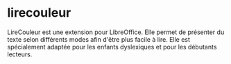 # lirecouleur

LireCouleur est une extension pour LibreOffice. Elle permet de présenter du texte selon différents modes afin d'être plus facile à lire.
Elle est spécialement adaptée pour les enfants dyslexiques et pour les débutants lecteurs.
